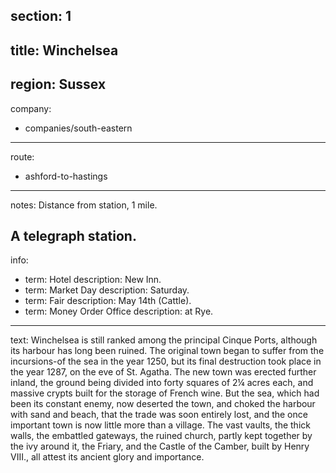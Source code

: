 section: 1
----
title: Winchelsea
----
region: Sussex
----
company:
- companies/south-eastern
----
route:
- ashford-to-hastings
----
notes: Distance from station, 1 mile.

A telegraph station.
----
info:
- term: Hotel
  description: New Inn.
- term: Market Day
  description: Saturday.
- term: Fair
  description: May 14th (Cattle).
- term: Money Order Office
  description: at Rye.
----
text: Winchelsea is still ranked among the principal Cinque Ports, although its harbour has long been ruined. The original town began to suffer from the incursions-of the sea in the year 1250, but its final destruction took place in the year 1287, on the eve of St. Agatha. The new town was erected further inland, the ground being divided into forty squares of 2¼ acres each, and massive crypts built for the storage of French wine. But the sea, which had been its constant enemy, now deserted the town, and choked the harbour with sand and beach, that the trade was soon entirely lost, and the once important town is now little more than a village. The vast vaults, the thick walls, the embattled gateways, the ruined church, partly kept together by the ivy around it, the Friary, and the Castle of the Camber, built by Henry VIII., all attest its ancient glory and importance.
